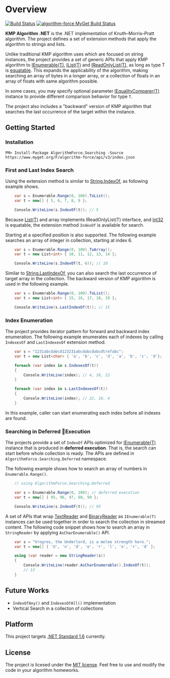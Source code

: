 # Overview

[![Build Status](https://travis-ci.org/rvhuang/kmp-algorithm.svg?branch=master)](https://travis-ci.org/rvhuang/kmp-algorithm) [![algorithm-force MyGet Build Status](https://www.myget.org/BuildSource/Badge/algorithm-force?identifier=dae1708a-833c-4128-aaa9-0811c1fe33c6)](https://www.myget.org/feed/algorithm-force/package/nuget/AlgorithmForce.Searching)

**KMP Algorithm .NET** is the .NET implementation of Knuth–Morris–Pratt algorithm. The project defines a set of extension methods that apply the algorithm to strings and lists.

Unlike traditional KMP algorithm uses which are focused on string instances, the project provides a set of generic APIs that apply KMP algorithm to [IEnumerable(T)](https://docs.microsoft.com/en-us/dotnet/api/system.collections.generic.ienumerable-1), [IList(T)](https://docs.microsoft.com/en-us/dotnet/core/api/system.collections.generic.ilist-1) and [IReadOnlyList(T)](https://docs.microsoft.com/en-us/dotnet/core/api/system.collections.generic.ireadonlylist-1), as long as type T is [equatable](https://docs.microsoft.com/en-us/dotnet/core/api/system.iequatable-1). This expands the applicability of the algorithm, making searching an array of bytes in a longer array, or a collection of floats in an array of floats with same algorithm possible.


In some cases, you may specify optional parameter [IEqualityComparer(T)](https://docs.microsoft.com/en-us/dotnet/core/api/system.collections.generic.iequalitycomparer-1) instance to provide different comparison behavior for type `T`.

The project also includes a "backward" version of KMP algorithm that searches the last occurrence of the target within the instance. 

## Getting Started

### Installation

    PM> Install-Package AlgorithmForce.Searching -Source https://www.myget.org/F/algorithm-force/api/v3/index.json

### First and Last Index Search

Using the extension method is similar to [String.IndexOf](https://docs.microsoft.com/en-us/dotnet/core/api/system.string#System_String_IndexOf_System_String_), as following example shows.

```cs
    var s = Enumerable.Range(0, 100).ToList();
    var t = new[] { 5, 6, 7, 8, 9 };

    Console.WriteLine(s.IndexOf(t)); // 5
```

Because [List(T)](https://docs.microsoft.com/en-us/dotnet/core/api/system.collections.generic.list-1) and array implements IReadOnlyList(T) interface, and [Int32](https://docs.microsoft.com/en-us/dotnet/core/api/system.int32) is equatable, the extension method ```IndexOf``` is available for search.

Starting at a specified position is also supported. The following example searches an array of integer in collection, starting at index 6.

```cs
    var s = Enumerable.Range(0, 100).ToArray();
    var t = new List<int> { 10, 11, 12, 13, 14 };

    Console.WriteLine(s.IndexOf(t, 6)); // 10
```

Similar to [String.LastIndexOf](https://docs.microsoft.com/en-us/dotnet/core/api/system.string#System_String_LastIndexOf_System_String_), you can also search the last occurrence of target array in the collection. 
The backward version of KMP algorithm is used in the following example.

```cs
    var s = Enumerable.Range(0, 100).ToList();
    var t = new List<int> { 15, 16, 17, 18, 19 };

    Console.WriteLine(s.LastIndexOf(t)); // 15
``` 

### Index Enumeration

The project provides iterator pattern for forward and backward index enumeration. The following example enumerates each of indexes by calling ```IndexesOf``` and ```LastIndexesOf``` extension method.

```cs
    var s = "1231abcdabcd123231abcdabcdabcdtrefabc";
    var t = new List<char> { 'a', 'b', 'c', 'd', 'a', 'b', 'c', 'd'};

    foreach (var index in s.IndexesOf(t))
    {
        Console.WriteLine(index); // 4, 18, 22
    }

    foreach (var index in s.LastIndexesOf(t))
    {
        Console.WriteLine(index); // 22, 18, 4
    }
```

In this example, caller can start enumerating each index before all indexes are found.

### Searching in Deferred Execution

The projects provide a set of `IndexOf` APIs optimized for [IEnumerable(T)](https://docs.microsoft.com/en-us/dotnet/api/system.collections.generic.ienumerable-1) instance that is produced in **deferred execution**. That is, the search can start before whole collection is ready. The APIs are defined in `AlgorithmForce.Searching.Deferred` namespace.

The following example shows how to search an array of numbers in `Enumerable.Range()`.

```cs
    // using AlgorithmForce.Searching.Deferred

    var s = Enumerable.Range(0, 100); // deferred execution 
    var t = new[] { 95, 96, 97, 98, 99 };

    Console.WriteLine(s.IndexOf(t)); // 95
```

A set of APIs that wrap [TextReader](https://docs.microsoft.com/en-us/dotnet/api/system.io.textreader) and [BinaryReader](https://docs.microsoft.com/en-us/dotnet/api/system.io.binaryreader) as `IEnumerable(T)` instances can be used together in order to search the collection in streamed content. The following code snippet shows how to search an array in `StringReader` by applying `AsCharEnumerable()` API.

```cs
    var s = "Vrogros, the Underlord, is a melee strength hero.";
    var t = new[] { 'U', 'n', 'd', 'e', 'r', 'l', 'o', 'r', 'd' };

    using (var reader = new StringReader(s))
    {
        Console.WriteLine(reader.AsCharEnumerable().IndexOf(t)); 
        // 13
    }
```

## Future Works

* `IndexOfAny()` and `IndexesOfAll()` implementation
* Vertical Search in a collecton of collections

## Platform

This project targets [.NET Standard 1.6](https://github.com/dotnet/standard/blob/master/docs/versions/netstandard1.6.md) currently.

## License

The project is licesed under the [MIT license](LICENSE). Feel free to use and modify the code in your algorithm homeworks. 

